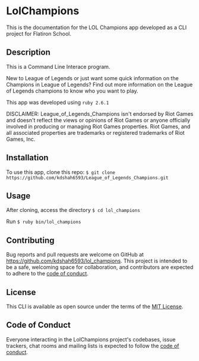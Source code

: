 # LolChampions
This is the documentation for the LOL Champions app developed as a CLI project for Flatiron School.

## Description
This is a Command Line Interace program. 

New to League of Legends or just want some quick information on the Champions in League of Legends? Find out more information on the League of Legends champions to know who you want to play.

This app was developed using `ruby 2.6.1`

DISCLAIMER: League_of_Legends_Champions isn't endorsed by Riot Games and doesn't reflect the views or opinions of Riot Games or anyone officially involved in producing or managing Riot Games properties. Riot Games, and all associated properties are trademarks or registered trademarks of Riot Games, Inc.

## Installation
To use this app, clone this repo: `$ git clone https://github.com/kdshah6593/League_of_Legends_Champions.git`

## Usage
After cloning, access the directory `$ cd lol_champions`

Run `$ ruby bin/lol_champions`

## Contributing

Bug reports and pull requests are welcome on GitHub at https://github.com/kdshah6593/lol_champions. This project is intended to be a safe, welcoming space for collaboration, and contributors are expected to adhere to the [code of conduct](https://github.com/[kdshah6593]/lol_champions/blob/master/CODE_OF_CONDUCT.md).

## License

This CLI is available as open source under the terms of the [MIT License](https://opensource.org/licenses/MIT).

## Code of Conduct

Everyone interacting in the LolChampions project's codebases, issue trackers, chat rooms and mailing lists is expected to follow the [code of conduct](https://github.com/[kdshah6593]/lol_champions/blob/master/CODE_OF_CONDUCT.md).
